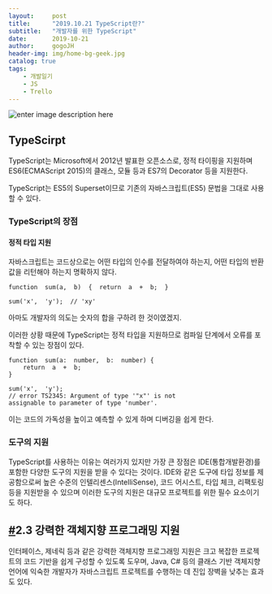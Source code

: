 ```yaml
---
layout:     post
title:      "2019.10.21 TypeScript란?"
subtitle:   "개발자를 위한 TypeScript"
date:       2019-10-21
author:     gogoJH
header-img: img/home-bg-geek.jpg
catalog: true
tags:
    - 개발일기
    - JS
    - Trello
---
```

![enter image description here](https://images.velog.io/post-images/dongwon2/95f04080-3845-11e9-acb0-ebd80ec9a711/10ei2MOQxAzF7krm-v60wnQ.jpeg)

## TypeScirpt
TypeScript는 Microsoft에서 2012년 발표한 오픈소스로, 정적 타이핑을 지원하며 ES6(ECMAScript 2015)의 클래스, 모듈 등과 ES7의 Decorator 등을 지원한다.

TypeScript는 ES5의 Superset이므로 기존의 자바스크립트(ES5) 문법을 그대로 사용할 수 있다.

###  TypeScript의 장점

#### 정적 타입 지원 
자바스크립트는 코드상으로는 어떤 타입의 인수를 전달하여야 하는지, 어떤 타입의 반환값을 리턴해야 하는지 명확하지 않다.
```
function  sum(a,  b)  {  return  a  +  b;  }  

sum('x',  'y');  // 'xy' 
```

아마도 개발자의 의도는 숫자의 합을 구하려 한 것이였겠지.

이러한 상황 때문에 TypeScript는 정적 타입을 지원하므로 컴파일 단계에서 오류를 포착할 수 있는 장점이 있다.
```
function  sum(a:  number,  b:  number) {  
	return  a  +  b;  
}  

sum('x',  'y');  
// error TS2345: Argument of type '"x"' is not 
assignable to parameter of type 'number'.
```

이는 코드의 가독성을 높이고 예측할 수 있게 하며 디버깅을 쉽게 한다.

### 도구의 지원

TypeScript를 사용하는 이유는 여러가지 있지만 가장 큰 장점은 IDE(통합개발환경)를 포함한 다양한 도구의 지원을 받을 수 있다는 것이다. IDE와 같은 도구에 타입 정보를 제공함으로써 높은 수준의 인텔리센스(IntelliSense), 코드 어시스트, 타입 체크, 리팩토링 등을 지원받을 수 있으며 이러한 도구의 지원은 대규모 프로젝트를 위한 필수 요소이기도 하다.

## [#](https://poiemaweb.com/typescript-introduction#23-%EA%B0%95%EB%A0%A5%ED%95%9C-%EA%B0%9D%EC%B2%B4%EC%A7%80%ED%96%A5-%ED%94%84%EB%A1%9C%EA%B7%B8%EB%9E%98%EB%B0%8D-%EC%A7%80%EC%9B%90)2.3 강력한 객체지향 프로그래밍 지원

인터페이스, 제네릭 등과 같은 강력한 객체지향 프로그래밍 지원은 크고 복잡한 프로젝트의 코드 기반을 쉽게 구성할 수 있도록 도우며, Java, C# 등의 클래스 기반 객체지향 언어에 익숙한 개발자가 자바스크립트 프로젝트를 수행하는 데 진입 장벽을 낮추는 효과도 있다.
<!--stackedit_data:
eyJoaXN0b3J5IjpbNTYwMDY2OTMxXX0=
-->